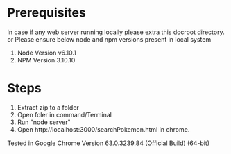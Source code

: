Prerequisites
============
In case if any web server running locally please extra this docroot directory.
 or
Please ensure below node and npm versions present in local system
1) Node Version v6.10.1
2) NPM Version 3.10.10

Steps
=========
1) Extract zip to a folder
2) Open foler in command/Terminal
3) Run "node server"
4) Open http://localhost:3000/searchPokemon.html in chrome.


Tested in Google Chrome
Version 63.0.3239.84 (Official Build) (64-bit)
